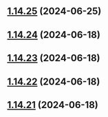 ## [1.14.25](https://github.com/msobiecki/algorithm/compare/v1.14.24...v1.14.25) (2024-06-25)



## [1.14.24](https://github.com/msobiecki/algorithm/compare/v1.14.23...v1.14.24) (2024-06-18)



## [1.14.23](https://github.com/msobiecki/algorithm/compare/v1.14.22...v1.14.23) (2024-06-18)



## [1.14.22](https://github.com/msobiecki/algorithm/compare/v1.14.21...v1.14.22) (2024-06-18)



## [1.14.21](https://github.com/msobiecki/algorithm/compare/v1.14.20...v1.14.21) (2024-06-18)




